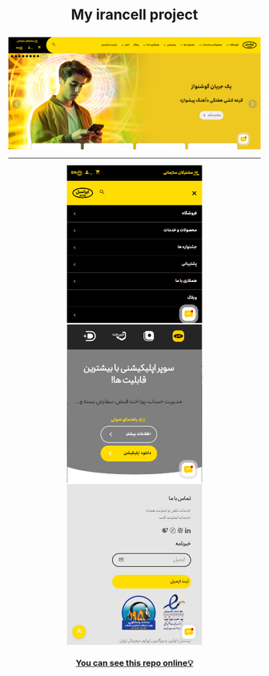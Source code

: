 # <p align="center">My irancell project</p>

<section width="100%" display="flex" align="center" justify-content="center" gap="2rem">
<img src="images/readme01.png" />
  <hr/>
<img src="images/readme02.png" width="270" />
<img src="images/readme03.png" width="270" />
<img src="images/readme04.png" width="270" />
</section>

<h3 align="center"><a href="https://negar-karimnejad.github.io/irancell/" target="_blank">You can see this repo online💡</a></h3>
